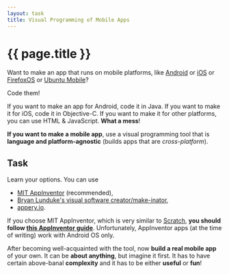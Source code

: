 ```yaml
---
layout: task
title: Visual Programming of Mobile Apps
---
```

{{ page.title }}
================

Want to make an app that runs on mobile platforms, like
[Android](http://en.wikipedia.org/wiki/Android_%28operating_system%29) or
[iOS](http://en.wikipedia.org/wiki/IOS) or
[FirefoxOS](http://www.mozilla.org/en-US/firefox/os/) or
[Ubuntu Mobile](http://www.ubuntu.com/phone)?

Code them!

If you want to make an app for Android, code it in Java.
If you want to make it for iOS, code it in Objective-C.
If you want to make it for other platforms, you can use HTML & JavaScript.
**What a mess**!

**If you want to make a mobile app**, use a visual programming tool that is
**language and platform-agnostic** (builds apps that are _cross-platform_).

Task
----
Learn your options. You can use

* [MIT AppInventor](http://appinventor.mit.edu/explore/) (recommended),
* [Bryan Lunduke's visual software creator/make-inator](http://lunduke.com/?page_id=3454),
* [appery.io](http://appery.io/).

If you choose MIT AppInventor, which is very similar to [Scratch](scratch.html),
**you should follow [this AppInventor guide](http://www.pluralsight.com/training/Courses/TableOfContents/android-beginner-app-inventor)**.
Unfortunately, AppInventor apps (at the time of writing) work with Android OS only.

After becoming well-acquainted with the tool, now **build a real mobile app** of your own.
It can be **about anything**, but imagine it first. It has to have certain
above-banal **complexity** and it has to be either **useful** or **fun**!
